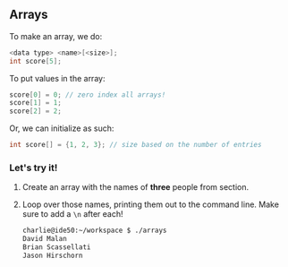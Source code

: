 ## Arrays

To make an array, we do:

```c
<data type> <name>[<size>];
int score[5];
```

To put values in the array:

```c
score[0] = 0; // zero index all arrays!
score[1] = 1;
score[2] = 2;
```

Or, we can initialize as such:

```c
int score[] = {1, 2, 3}; // size based on the number of entries
```

### Let's try it!

1. Create an array with the names of **three** people from section. 
2. Loop over those names, printing them out to the command line. Make sure to add a `\n` after each!	

	```bash
	charlie@ide50:~/workspace $ ./arrays
	David Malan
	Brian Scassellati
	Jason Hirschorn
	```